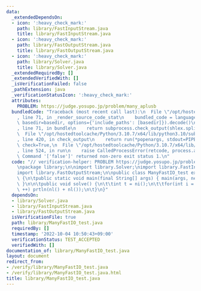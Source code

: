 ```yaml
---
data:
  _extendedDependsOn:
  - icon: ':heavy_check_mark:'
    path: library/FastInputStream.java
    title: library/FastInputStream.java
  - icon: ':heavy_check_mark:'
    path: library/FastOutputStream.java
    title: library/FastOutputStream.java
  - icon: ':heavy_check_mark:'
    path: library/Solver.java
    title: library/Solver.java
  _extendedRequiredBy: []
  _extendedVerifiedWith: []
  _isVerificationFailed: false
  _pathExtension: java
  _verificationStatusIcon: ':heavy_check_mark:'
  attributes:
    PROBLEM: https://judge.yosupo.jp/problem/many_aplusb
  bundledCode: "Traceback (most recent call last):\n  File \"/opt/hostedtoolcache/Python/3.10.7/x64/lib/python3.10/site-packages/onlinejudge_verify/documentation/build.py\"\
    , line 71, in _render_source_code_stat\n    bundled_code = language.bundle(stat.path,\
    \ basedir=basedir, options={'include_paths': [basedir]}).decode()\n  File \"/opt/hostedtoolcache/Python/3.10.7/x64/lib/python3.10/site-packages/onlinejudge_verify/languages/user_defined.py\"\
    , line 71, in bundle\n    return subprocess.check_output(shlex.split(command))\n\
    \  File \"/opt/hostedtoolcache/Python/3.10.7/x64/lib/python3.10/subprocess.py\"\
    , line 420, in check_output\n    return run(*popenargs, stdout=PIPE, timeout=timeout,\
    \ check=True,\n  File \"/opt/hostedtoolcache/Python/3.10.7/x64/lib/python3.10/subprocess.py\"\
    , line 524, in run\n    raise CalledProcessError(retcode, process.args,\nsubprocess.CalledProcessError:\
    \ Command '['false']' returned non-zero exit status 1.\n"
  code: "// verification-helper: PROBLEM https://judge.yosupo.jp/problem/many_aplusb\n\
    \npackage library;\n\nimport library.Solver;\nimport library.FastInputStream;\n\
    import library.FastOutputStream;\n\npublic class ManyFastIO_test extends Solver\
    \ {\n\tpublic static void main(final String[] args) { main(args, new ManyFastIO_test());\
    \ }\n\n\tpublic void solve() {\n\t\tint t = ni();\n\t\tfor(int i = 0; i < t; i\
    \ ++) prtln(nl() + nl());\n\t}\n}"
  dependsOn:
  - library/Solver.java
  - library/FastInputStream.java
  - library/FastOutputStream.java
  isVerificationFile: true
  path: library/ManyFastIO_test.java
  requiredBy: []
  timestamp: '2022-10-04 10:50:43+09:00'
  verificationStatus: TEST_ACCEPTED
  verifiedWith: []
documentation_of: library/ManyFastIO_test.java
layout: document
redirect_from:
- /verify/library/ManyFastIO_test.java
- /verify/library/ManyFastIO_test.java.html
title: library/ManyFastIO_test.java
---
```

